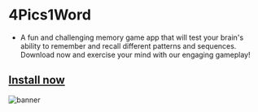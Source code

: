 # 4Pics1Word
+ A fun and challenging memory game app that will test your brain's ability to remember and recall different patterns and sequences. Download now and exercise your mind with our engaging gameplay!

## [Install now](https://play.google.com/store/apps/details?id=uz.ravshanbaxranov.a4pics1word)

![banner](https://user-images.githubusercontent.com/76969968/235055063-6ddd6bc8-004e-4233-bfa6-41b5db0f8e8a.png)
